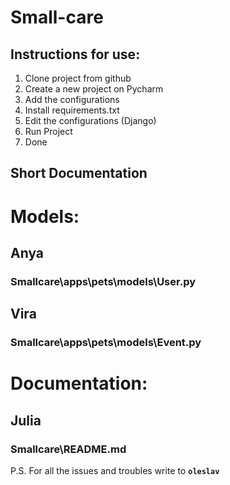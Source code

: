 # Small-care

## Instructions for use:

1. Clone project from github
2. Create a new project on Pycharm
3. Add the configurations
4. Install requirements.txt 
5. Edit the configurations (Django)
6. Run Project 
7. Done

## Short Documentation


# Models:
## Anya  
### Smallcare\apps\pets\models\User.py
## Vira 
### Smallcare\apps\pets\models\Event.py
# Documentation:
## Julia
### Smallcare\README.md
P.S. For all the issues and troubles write to **`oleslav`**
